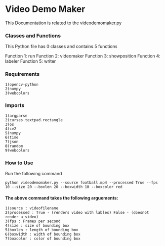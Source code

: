 # Video Demo Maker
This Documentation is related to the videodemomaker.py

### Classes and Functions
This Python file has 0 classes and contains 5 functions

Function 1: run
Function 2: videomaker
Function 3: showposition
Function 4: labeler
Function 5: writer

### Requirements 
    1)opencv-python
    2)numpy
    3)webcolors

### Imports 
    1)argparse
    2)curses.textpad.rectangle
    3)os
    4)cv2
    5)numpy
    6)time
    7)json
    8)random
    9)webcolors
### How to Use
Run the following command
```    
python videodemomaker.py --source football.mp4 --processed True --fps 10 --size 20 --boxlen 20 --boxwidth 10 --boxcolor red
```
#### The above command takes the following arguements:
    1)source : videofilename
    2)processed : True - (renders video with lables) False - (doesnot render a video)
    3)fps : Frames per second
    4)size : size of bounding box
    5)boxlen : length of bounding box
    6)boxwidth : width of bounding box
    7)boxcolor : color of bounding box
         
